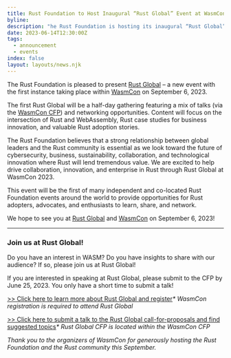 ```yaml
---
title: Rust Foundation to Host Inaugural “Rust Global” Event at WasmCon 2023
byline:
description: "he Rust Foundation is hosting its inaugural “Rust Global” event on September 6, 2023 – a gathering designed to bring together Rust enterprise users, Rust enthusiasts, and advocates. This first Rust Global event will focus on WebAssembly and will be co-located with WasmCon in the Seattle area.\_"
date: 2023-06-14T12:30:00Z
tags:
  - announcement
  - events
index: false
layout: layouts/news.njk
---
```

The Rust Foundation is pleased to present [Rust Global](https://events.linuxfoundation.org/rust-global/) – a new event with the first instance taking place within <a target="_blank" href="https://events.linuxfoundation.org/wasmcon/">WasmCon</a> on September 6, 2023.&nbsp;

The first Rust Global will be a half-day gathering featuring a mix of talks (via the [<u>WasmCon CFP</u>](https://events.linuxfoundation.org/wasmcon/program/cfp/#suggested-topics)) and networking opportunities. Content will focus on the intersection of Rust and WebAssembly, Rust case studies for business innovation, and valuable Rust adoption stories.&nbsp;

The Rust Foundation believes that a strong relationship between global leaders and the Rust community is essential as we look toward the future of cybersecurity, business, sustainability, collaboration, and technological innovation where Rust will lend tremendous value. We are excited to help drive collaboration, innovation, and enterprise in Rust through Rust Global at WasmCon 2023.&nbsp;

This event will be the first of many independent and co-located Rust Foundation events around the world to provide opportunities for Rust adopters, advocates, and enthusiasts to learn, share, and network.&nbsp;

We hope to see you at [<u>Rust Global</u>](https://events.linuxfoundation.org/rust-global/) and [<u>WasmCon</u>](https://events.linuxfoundation.org/wasmcon/) on September 6, 2023!&nbsp;

---

### Join us at Rust Global!

Do you have an interest in WASM? Do you have insights to share with our audience? If so, please join us at Rust Global!&nbsp;

If you are interested in speaking at Rust Global, please submit to the CFP by June 25, 2023. You only have a short time to submit a talk!

[<u>&gt;&gt; Click here to learn more about Rust Global and register</u>](https://events.linuxfoundation.org/rust-global/)*\* WasmCon registration is required to attend Rust Global*

[<u>&gt;&gt; Click here to submit a talk to the Rust Global call-for-proposals and find suggested topics</u>](https://events.linuxfoundation.org/wasmcon/program/cfp/#suggested-topics)​​​​​​*\* Rust Global CFP is located within the WasmCon CFP*



*Thank you to the organizers of WasmCon for generously hosting the Rust Foundation and the Rust community this September.*